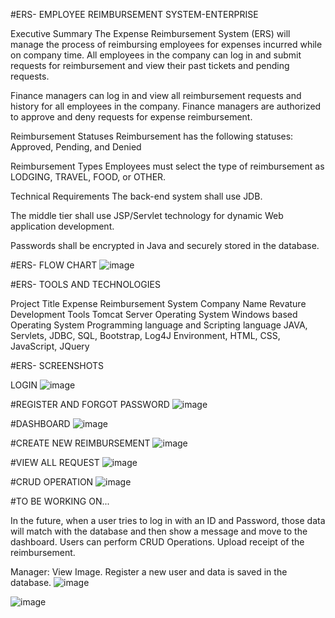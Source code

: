 #ERS- EMPLOYEE REIMBURSEMENT SYSTEM-ENTERPRISE


Executive Summary The Expense Reimbursement System (ERS) will manage the process of reimbursing employees for expenses incurred while on company time.
All employees in the company can log in and submit requests for reimbursement and view their past tickets and pending requests.

Finance managers can log in and view all reimbursement requests and history for all employees in the company. Finance managers are authorized to approve and deny requests for expense reimbursement.

Reimbursement Statuses Reimbursement has the following statuses: Approved, Pending, and Denied

Reimbursement Types Employees must select the type of reimbursement as LODGING, TRAVEL, FOOD, or OTHER.

Technical Requirements The back-end system shall use JDB. 

The middle tier shall use JSP/Servlet technology for dynamic Web application development. 

Passwords shall be encrypted in Java and securely stored in the database. 


#ERS- FLOW CHART
![image](https://user-images.githubusercontent.com/84883469/176287266-9a6dbdbc-3442-4808-9220-0882b72512a2.png)

#ERS- TOOLS AND TECHNOLOGIES

Project Title
Expense Reimbursement System
Company Name
Revature
Development Tools
Tomcat Server
Operating System
Windows based Operating System
Programming language and Scripting language
JAVA, Servlets, JDBC, SQL, Bootstrap, Log4J Environment, HTML, CSS, JavaScript, JQuery

#ERS- SCREENSHOTS

LOGIN
![image](https://user-images.githubusercontent.com/84883469/176288030-9eb0b890-1792-47d6-b7d8-068a3bfbed04.png)

#REGISTER AND FORGOT PASSWORD
![image](https://user-images.githubusercontent.com/84883469/176288138-acfc4c83-b692-4d8e-948b-df9439b17057.png)

#DASHBOARD
![image](https://user-images.githubusercontent.com/84883469/176288203-0a99db85-fca8-44c8-933d-d7833515d36c.png)

#CREATE NEW REIMBURSEMENT
![image](https://user-images.githubusercontent.com/84883469/176288295-4cc48b39-5ffd-44cc-9ede-7e2a88ccca66.png)

#VIEW ALL REQUEST
![image](https://user-images.githubusercontent.com/84883469/176288373-a57b257b-0cac-454d-befc-a82da866cd25.png)
 
#CRUD OPERATION
![image](https://user-images.githubusercontent.com/84883469/176288481-a3e816df-6ade-4749-a9a3-621fc79541a3.png)

#TO BE WORKING ON...

In the future, when a user tries to log in with an ID and Password, those data will match with the database and then show a message and move to the dashboard. 
Users can perform CRUD Operations.
Upload receipt of the reimbursement.

Manager:
View Image.
Register a new user and data is saved in the database.
![image](https://user-images.githubusercontent.com/84883469/176288618-43129a93-670a-4810-86a4-3127a804f6b3.png)



![image](https://user-images.githubusercontent.com/84883469/176288678-0d5f5335-5976-4b19-b36d-c4fe17215e20.png)


